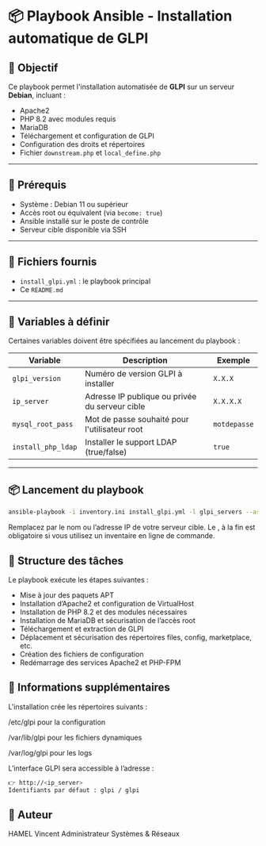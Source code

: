 # 📦 Playbook Ansible - Installation automatique de GLPI

## 🔧 Objectif

Ce playbook permet l'installation automatisée de **GLPI** sur un serveur **Debian**, incluant :

- Apache2
- PHP 8.2 avec modules requis
- MariaDB
- Téléchargement et configuration de GLPI
- Configuration des droits et répertoires
- Fichier `downstream.php` et `local_define.php`

---

## 🚀 Prérequis

- Système : Debian 11 ou supérieur
- Accès root ou équivalent (via `become: true`)
- Ansible installé sur le poste de contrôle
- Serveur cible disponible via SSH

---

## 📁 Fichiers fournis

- `install_glpi.yml` : le playbook principal
- Ce `README.md`

---

## 📌 Variables à définir

Certaines variables doivent être spécifiées au lancement du playbook :

| Variable           | Description                                     | Exemple         |
|--------------------|-------------------------------------------------|-----------------|
| `glpi_version`     | Numéro de version GLPI à installer              | `X.X.X`       |
| `ip_server`        | Adresse IP publique ou privée du serveur cible  | `X.X.X.X`  |
| `mysql_root_pass`  | Mot de passe souhaité pour l'utilisateur root   | `motdepasse` |
| `install_php_ldap` | Installer le support LDAP (true/false)          | `true`          |

---

## 📦 Lancement du playbook

```bash
ansible-playbook -i inventory.ini install_glpi.yml -l glpi_servers --ask-pass
```
Remplacez <target> par le nom ou l’adresse IP de votre serveur cible. Le , à la fin est obligatoire si vous utilisez un inventaire en ligne de commande.

## 🧩 Structure des tâches
Le playbook exécute les étapes suivantes :
- Mise à jour des paquets APT
- Installation d’Apache2 et configuration de VirtualHost
- Installation de PHP 8.2 et des modules nécessaires
- Installation de MariaDB et sécurisation de l’accès root
- Téléchargement et extraction de GLPI
- Déplacement et sécurisation des répertoires files, config, marketplace, etc.
- Création des fichiers de configuration
- Redémarrage des services Apache2 et PHP-FPM

## 📎 Informations supplémentaires
L'installation crée les répertoires suivants :

/etc/glpi pour la configuration

/var/lib/glpi pour les fichiers dynamiques

/var/log/glpi pour les logs

L’interface GLPI sera accessible à l’adresse :
```bash
👉 http://<ip_server>
Identifiants par défaut : glpi / glpi
```


## 📝 Auteur
HAMEL Vincent
Administrateur Systèmes & Réseaux
